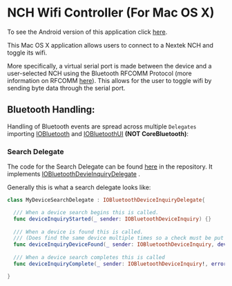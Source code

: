 # NCH Wifi Controller (For Mac OS X)

To see the Android version of this application click [here](https://github.com/langstonhowley/NCH-Wifi-Controller-Android).

This Mac OS X application allows users to connect to a Nextek NCH and toggle its wifi.

More specifically, a virtual serial port is made between the device and a user-selected NCH using the Bluetooth RFCOMM Protocol (more information on RFCOMM [here](https://en.wikipedia.org/wiki/List_of_Bluetooth_protocols#RFCOMM)). This allows for the user to toggle wifi by sending byte data through the serial port.


## Bluetooth Handling:

Handling of Bluetooth events are spread across multiple ```Delegates``` importing [IOBluetooth](https://developer.apple.com/documentation/iobluetooth) and [IOBluetoothUI](https://developer.apple.com/documentation/iobluetoothui) **(NOT CoreBluetooth)**:

### Search Delegate

The code for the Search Delegate can be found [here](https://github.com/langstonhowley/NCH-Wifi-Controller-MacOs/blob/master/NCH%20Wifi%20Controller/SearchDelegate.swift) in the repository. It implements [IOBluetoothDevieInquiryDelegate](https://developer.apple.com/documentation/iobluetooth/iobluetoothdeviceinquirydelegate) .

Generally this is what a search delegate looks like:
```swift
class MyDeviceSearchDelegate : IOBluetoothDeviceInquiryDelegate{

  /// When a device search begins this is called.
  func deviceInquiryStarted(_ sender: IOBluetoothDeviceInquiry) {}
  
  /// When a device is found this is called. 
  /// (Does find the same device multiple times so a check must be put in place)
  func deviceInquiryDeviceFound(_ sender: IOBluetoothDeviceInquiry, device: IOBluetoothDevice) {}
  
  /// When a device search completes this is called
  func deviceInquiryComplete(_ sender: IOBluetoothDeviceInquiry!, error: IOReturn, aborted: Bool) {}

}
```
